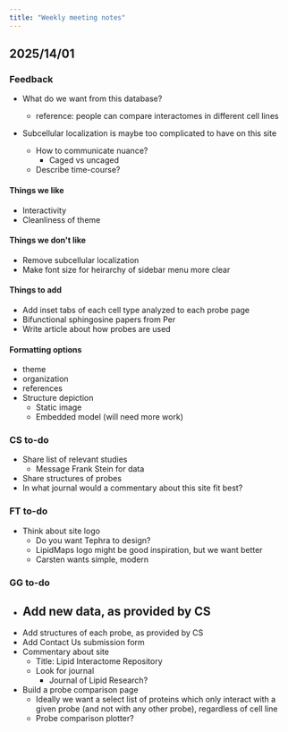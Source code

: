 ```yaml
---
title: "Weekly meeting notes"
---
```



## 2025/14/01

### Feedback

- What do we want from this database?
	- reference: people can compare interactomes in different cell lines

- Subcellular localization is maybe too complicated to have on this site
	- How to communicate nuance?
		- Caged vs uncaged
	- Describe time-course?

#### Things we like

- Interactivity
- Cleanliness of theme

#### Things we don't like

- Remove subcellular localization
- Make font size for heirarchy of sidebar menu more clear

#### Things to add

- Add inset tabs of each cell type analyzed to each probe page
- Bifunctional sphingosine papers from Per
- Write article about how probes are used

#### Formatting options

- theme
- organization
- references
- Structure depiction
	- Static image
	- Embedded model (will need more work)

### CS to-do

* Share list of relevant studies
	- Message Frank Stein for data
* Share structures of probes
* In what journal would a commentary about this site fit best?

### FT to-do

* Think about site logo
	* Do you want Tephra to design?
	* LipidMaps logo might be good inspiration, but we want better
	* Carsten wants simple, modern

### GG to-do

* Add new data, as provided by CS
	- 
* Add structures of each probe, as provided by CS
* Add Contact Us submission form
* Commentary about site
	- Title: Lipid Interactome Repository
	- Look for journal
		- Journal of Lipid Research?
* Build a probe comparison page
	- Ideally we want a select list of proteins which only interact with a given probe (and not with any other probe), regardless of cell line
	- Probe comparison plotter?
